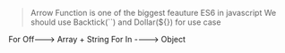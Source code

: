 >Arrow Function is one of the biggest feauture ES6 in javascript
>We should use Backtick(``) and Dollar(${}) for use case
>


For Off---> Array + String
For In ----> Object
